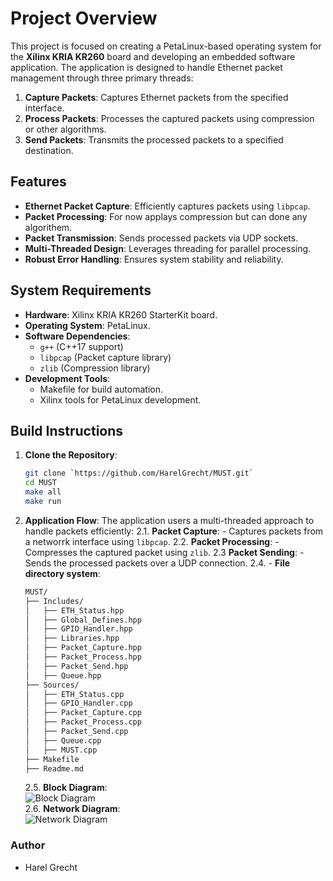 # Project Overview

This project is focused on creating a PetaLinux-based operating system for the **Xilinx KRIA KR260** board and developing an embedded software application. The application is designed to handle Ethernet packet management through three primary threads:

1. **Capture Packets**: Captures Ethernet packets from the specified interface.
2. **Process Packets**: Processes the captured packets using compression or other algorithms.
3. **Send Packets**: Transmits the processed packets to a specified destination.

## Features

- **Ethernet Packet Capture**: Efficiently captures packets using `libpcap`.
- **Packet Processing**: For now applays compression but can done any algorithem.
- **Packet Transmission**: Sends processed packets via UDP sockets.
- **Multi-Threaded Design**: Leverages threading for parallel processing.
- **Robust Error Handling**: Ensures system stability and reliability.

## System Requirements

- **Hardware**: Xilinx KRIA KR260 StarterKit board.
- **Operating System**: PetaLinux.
- **Software Dependencies**:
  - `g++` (C++17 support)
  - `libpcap` (Packet capture library)
  - `zlib` (Compression library)
- **Development Tools**:
  - Makefile for build automation.
  - Xilinx tools for PetaLinux development.

## Build Instructions

1. **Clone the Repository**:
   ```bash
   git clone `https://github.com/HarelGrecht/MUST.git`
   cd MUST
   make all
   make run
    ```

2. **Application Flow**:
The application users a multi-threaded approach to handle packets efficiently:
    2.1. **Packet Capture**:
        - Captures packets from a networrk interface using `libpcap`.
    2.2. **Packet Processing**:
        - Compresses the captured packet using `zlib`.
    2.3 **Packet Sending**:
        - Sends the processed packets over a UDP connection.
    2.4. - **File directory system**:
    ```sh
    MUST/
    ├── Includes/
    │   ├── ETH_Status.hpp
    │   ├── Global_Defines.hpp
    │   ├── GPIO_Handler.hpp
    │   ├── Libraries.hpp
    │   ├── Packet_Capture.hpp
    │   ├── Packet_Process.hpp
    │   ├── Packet_Send.hpp
    │   ├── Queue.hpp
    ├── Sources/
    │   ├── ETH_Status.cpp
    │   ├── GPIO_Handler.cpp
    │   ├── Packet_Capture.cpp
    │   ├── Packet_Process.cpp
    │   ├── Packet_Send.cpp
    │   ├── Queue.cpp
    │   ├── MUST.cpp
    ├── Makefile
    ├── Readme.md
    ```
    2.5. **Block Diagram**:\
        ![Block Diagram](./Drawings/BlockDiagram.png)\
    2.6. **Network Diagram**:\
        ![Network Diagram](./Drawings/NetworkDiagram.png)

### Author
- Harel Grecht